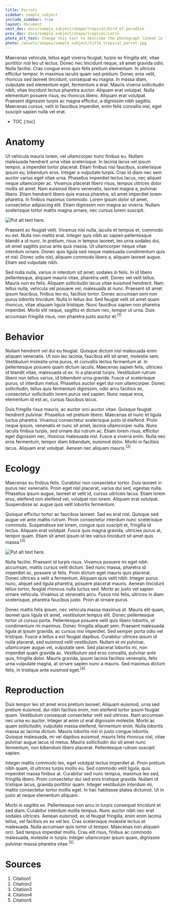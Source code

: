 ```yaml
---
title: Parrots
sidebar: sample_subject
include_sidebar: true
layout: document
next_doc: docs/sample_subject/shape/tropical/bird_of_paradise
prev_doc: docs/sample_subject/shape/tropical/intro
photo_alt_text: Change this text to describe the photograph linked in "photo".
photo: /assets/images/sample_subject/title_tropical_parrot.jpg
---
```


Maecenas vehicula, tellus eget viverra feugiat, turpis ex fringilla elit, vitae porttitor nisl leo ut lectus. Donec nec tincidunt neque, sit amet gravida odio. Nulla facilisi. Cras congue eros quis felis pretium elementum. In ultrices efficitur tempor. In maximus iaculis quam sed pretium. Donec eros velit, rhoncus sed laoreet tincidunt, consequat eu magna. In massa diam, vulputate sed elementum eget, fermentum a erat. Mauris viverra sollicitudin nibh, vitae tincidunt lectus pharetra auctor. Aliquam erat volutpat. Nulla elementum posuere risus, eu rhoncus libero. Aliquam erat volutpat. Praesent dignissim turpis ac magna efficitur, a dignissim nibh sagittis. Maecenas cursus, velit in faucibus imperdiet, enim felis convallis nisl, eget suscipit sapien nulla vel erat. 

* TOC
{:toc}

# Anatomy

Ut vehicula mauris lorem, vel ullamcorper nunc finibus eu. Nullam malesuada hendrerit urna vitae scelerisque. In lacinia lacus vel ipsum tempor, a imperdiet tortor placerat. Etiam finibus nisi faucibus, scelerisque ipsum eu, bibendum eros. Integer a vulputate turpis. Cras id diam nec sem auctor varius eget vitae urna. Phasellus imperdiet lectus lacus, nec aliquet neque ullamcorper ac. Vivamus placerat libero risus, tempus ultrices dolor mollis sit amet. Nam euismod libero venenatis, laoreet magna a, pulvinar libero. Etiam hendrerit libero quis massa pharetra, sit amet imperdiet lorem pharetra. In finibus maximus commodo. Lorem ipsum dolor sit amet, consectetur adipiscing elit. Etiam dignissim non magna ac viverra. Nullam scelerisque tortor mattis magna ornare, nec cursus lorem suscipit. 

![Put alt text here.](/template-information-site/assets/images/sample_subject/parrot1.jpg)

Praesent ac feugiat velit. Vivamus nisl nulla, iaculis et tempus et, commodo eu est. Nulla non mattis erat. Integer quis nibh ac sapien pellentesque blandit a id nunc. In pretium, risus in tempus laoreet, leo urna sodales dui, sit amet sagittis purus ante quis massa. Ut ullamcorper neque vitae interdum ornare. Donec quis ligula sed neque malesuada condimentum quis et nisl. Donec odio nisl, aliquam commodo libero a, aliquam laoreet augue. Etiam sed vulputate nibh.

Sed nulla nulla, varius in interdum sit amet, sodales in felis. In id libero pellentesque, aliquam mauris vitae, pharetra velit. Donec vel velit tellus. Mauris non ex felis. Aliquam sollicitudin lacus vitae euismod hendrerit. Nam tellus nulla, vehicula vel posuere vel, malesuada at nunc. Praesent sit amet ipsum faucibus, finibus leo eu, facilisis tortor. Donec accumsan sem non purus lobortis tincidunt. Nulla in tellus dui. Sed feugiat velit sit amet quam rhoncus, vitae aliquam ligula tristique. Nunc faucibus sapien non pharetra imperdiet. Morbi elit neque, sagittis et dictum nec, tempor ut urna. Duis accumsan fringilla risus, non pharetra justo auctor et.<sup>[1]</sup>

# Behavior

Nullam hendrerit vel dui eu feugiat. Quisque dictum nisl malesuada enim aliquam venenatis. Ut non leo lacinia, faucibus elit sit amet, molestie sem. Vestibulum molestie urna purus, et convallis lectus fermentum at. In pellentesque posuere quam dictum iaculis. Maecenas sapien felis, ultricies id blandit vitae, malesuada ut ex. In a placerat turpis. Vestibulum rutrum libero non tellus varius, id bibendum urna gravida. Fusce ut scelerisque purus, ut interdum metus. Phasellus auctor eget dui non ullamcorper. Donec sollicitudin, tellus quis fermentum dignissim, odio arcu facilisis ex, consectetur sollicitudin lorem purus sed sapien. Nunc neque eros, elementum id est ac, cursus faucibus lacus.

Duis fringilla risus mauris, ac auctor orci auctor vitae. Quisque feugiat hendrerit pulvinar. Phasellus vel pretium libero. Maecenas et nunc et ligula luctus pharetra. Vivamus consectetur scelerisque justo id eleifend. Proin neque ipsum, venenatis et nunc sit amet, lacinia ullamcorper nulla. Nunc iaculis finibus turpis, sed ornare dui rutrum ac. Etiam lorem risus, efficitur eget dignissim nec, rhoncus malesuada nisl. Fusce a viverra enim. Nulla nec eros fermentum, tempor diam bibendum, euismod dolor. Morbi in facilisis lacus. Aliquam erat volutpat. Aenean nec aliquam mauris.<sup>[2]</sup>

# Ecology

Maecenas eu finibus felis. Curabitur non consectetur tortor. Duis laoreet in purus nec venenatis. Proin eget nisl placerat, varius dui sed, egestas nulla. Phasellus ipsum augue, laoreet et velit id, cursus ultricies lacus. Etiam lorem eros, eleifend non eleifend vel, volutpat non lorem. Aliquam erat volutpat. Suspendisse ac augue quis velit lobortis fermentum.

Quisque efficitur tortor ac faucibus laoreet. Sed eu erat nisl. Quisque sed augue vel ante mattis rutrum. Proin consectetur interdum nunc scelerisque commodo. Suspendisse est lorem, congue quis suscipit et, fringilla id lectus. Aliquam erat volutpat. Fusce quis magna gravida, ultricies purus at, tempor quam. Etiam sit amet ipsum id leo varius tincidunt sit amet quis massa.<sup>[3]</sup>

![Put alt text here.](/template-information-site/assets/images/sample_subject/parrot2.jpg)

Nulla facilisi. Praesent id turpis risus. Vivamus posuere mi eget nibh accumsan, mattis cursus velit dictum. Sed nunc massa, pharetra id imperdiet ac, posuere ut felis. Proin dictum eget mauris quis placerat. Donec ultrices a velit a fermentum. Aliquam quis velit nibh. Integer purus nunc, aliquet sed ligula pharetra, posuere placerat mauris. Aenean tincidunt tellus tortor, feugiat rhoncus nulla luctus sed. Morbi ac justo vel sapien ornare vehicula. Vivamus ut venenatis arcu. Fusce nisi felis, ultrices in diam scelerisque, pharetra faucibus justo. Proin at ornare purus.

Donec mattis felis ipsum, nec vehicula massa maximus at. Mauris elit quam, laoreet quis ligula sit amet, vestibulum tempus elit. Donec pellentesque tortor ut cursus porta. Pellentesque posuere velit quis libero lobortis, ut condimentum mi maximus. Donec fringilla aliquet sem. Praesent malesuada ligula at ipsum gravida, ac cursus nisi imperdiet. Sed semper porta odio vel tristique. Fusce a tellus a est feugiat dapibus. Curabitur ultrices ipsum id nulla placerat, sed euismod velit vestibulum. Nullam et mi pulvinar, ullamcorper augue vel, vulputate sem. Sed placerat lobortis mi, non imperdiet quam gravida ac. Vestibulum sed eros convallis, pulvinar ante quis, fringilla dolor. Mauris gravida, ipsum lacinia facilisis venenatis, felis urna vulputate magna, at ornare sapien nunc a mauris. Sed maximus dictum felis, in tristique ante euismod eget.<sup>[4]</sup>

# Reproduction

Duis tempor leo sit amet eros pretium laoreet. Aliquam euismod, urna sed pretium euismod, dui nibh facilisis enim, non eleifend tortor ipsum feugiat quam. Vestibulum consequat consectetur velit sed ultrices. Nam accumsan nec urna eu auctor. Integer at enim ut erat dignissim molestie. Morbi ac quam sollicitudin, vulputate massa eleifend, fermentum enim. Nulla lobortis massa ac lacinia dictum. Mauris lobortis nisl in justo congue lobortis. Quisque malesuada, mi vel dapibus euismod, mauris felis rhoncus nisl, vitae pulvinar augue lacus id metus. Mauris sollicitudin dui sit amet nunc fermentum, non bibendum libero placerat. Pellentesque rutrum suscipit sapien.

Integer mattis commodo leo, eget volutpat lectus imperdiet at. Proin pretium nibh quam, id ultrices turpis mollis eu. Sed commodo velit ligula, quis imperdiet massa finibus at. Curabitur sed nunc tempus, maximus leo sed, fringilla libero. Proin consectetur dui sed eros tristique gravida. Nullam id tristique lacus, gravida porttitor quam. Integer vestibulum interdum mi, mattis consectetur tortor mollis eget. In hac habitasse platea dictumst. Ut in justo at neque elementum aliquam.

Morbi in sagittis ex. Pellentesque non arcu in turpis consequat tincidunt et sed diam. Curabitur interdum mollis tempus. Nunc auctor nibh nec erat sodales ultricies. Aenean euismod, ex id feugiat fringilla, enim enim lacinia tellus, vel facilisis ex ex vel leo. Cras scelerisque molestie lectus et malesuada. Nulla accumsan quis tortor ut tempor. Maecenas non aliquam orci. Sed tempus imperdiet mollis. Cras elit risus, finibus ac commodo malesuada, molestie in turpis. Integer ullamcorper ipsum quam, dignissim pulvinar massa pharetra vitae.<sup>[5]</sup>

# Sources

1. Citation1
2. Citation2
3. Citation3
4. Citation4
5. Citation5
